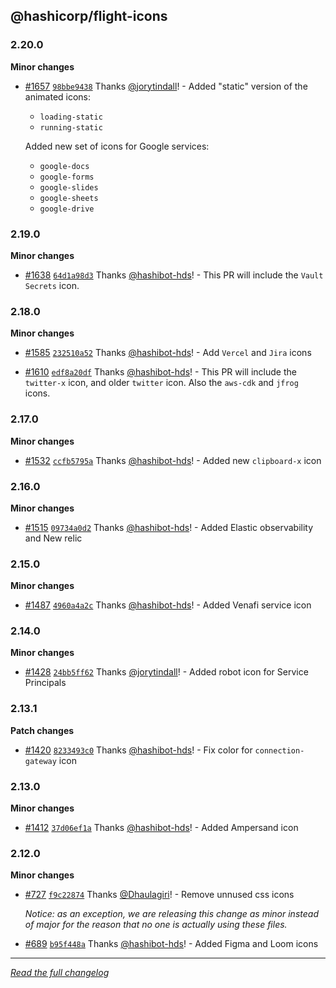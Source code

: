 ## @hashicorp/flight-icons

### 2.20.0

**Minor changes**

- [#1657](https://github.com/hashicorp/design-system/pull/1657) [`98bbe9438`](https://github.com/hashicorp/design-system/commit/98bbe9438e034695a552e4033c80ef28970ef22a) Thanks [@jorytindall](https://github.com/jorytindall)! - Added "static" version of the animated icons:

  - `loading-static`
  - `running-static`

  Added new set of icons for Google services:

  - `google-docs`
  - `google-forms`
  - `google-slides`
  - `google-sheets`
  - `google-drive`

### 2.19.0

**Minor changes**

- [#1638](https://github.com/hashicorp/design-system/pull/1638) [`64d1a98d3`](https://github.com/hashicorp/design-system/commit/64d1a98d36fc9c79e941929fec4b9ee6ee89ffdb) Thanks [@hashibot-hds](https://github.com/hashibot-hds)! - This PR will include the `Vault Secrets` icon.

### 2.18.0

**Minor changes**

- [#1585](https://github.com/hashicorp/design-system/pull/1585) [`232510a52`](https://github.com/hashicorp/design-system/commit/232510a529621114dd605b741f0fe5f571b2cb56) Thanks [@hashibot-hds](https://github.com/hashibot-hds)! - Add `Vercel` and `Jira` icons

- [#1610](https://github.com/hashicorp/design-system/pull/1610) [`edf8a20df`](https://github.com/hashicorp/design-system/commit/edf8a20dff1cc59c2cb8c0f211f91aa81a0b37f0) Thanks [@hashibot-hds](https://github.com/hashibot-hds)! - This PR will include the `twitter-x` icon, and older `twitter` icon. Also the `aws-cdk` and `jfrog` icons.

### 2.17.0

**Minor changes**

- [#1532](https://github.com/hashicorp/design-system/pull/1532) [`ccfb5795a`](https://github.com/hashicorp/design-system/commit/ccfb5795af4ee2e55939de1be3037003e85cc77e) Thanks [@hashibot-hds](https://github.com/hashibot-hds)! - Added new `clipboard-x` icon

### 2.16.0

**Minor changes**

- [#1515](https://github.com/hashicorp/design-system/pull/1515) [`09734a0d2`](https://github.com/hashicorp/design-system/commit/09734a0d2a45be0b25b8e841649d87ad9c600053) Thanks [@hashibot-hds](https://github.com/hashibot-hds)! - Added Elastic observability and New relic

### 2.15.0

**Minor changes**

- [#1487](https://github.com/hashicorp/design-system/pull/1487) [`4960a4a2c`](https://github.com/hashicorp/design-system/commit/4960a4a2cf368b47c22ac12186f9f2b48d406519) Thanks [@hashibot-hds](https://github.com/hashibot-hds)! - Added Venafi service icon

### 2.14.0

**Minor changes**

- [#1428](https://github.com/hashicorp/design-system/pull/1428) [`24bb5ff62`](https://github.com/hashicorp/design-system/commit/24bb5ff628c2166314854c1295d9998bbd5e2aba) Thanks [@jorytindall](https://github.com/jorytindall)! - Added robot icon for Service Principals

### 2.13.1

**Patch changes**

- [#1420](https://github.com/hashicorp/design-system/pull/1420) [`8233493c0`](https://github.com/hashicorp/design-system/commit/8233493c05c422f06f1e61bb17e9c5c2e5385090) Thanks [@hashibot-hds](https://github.com/hashibot-hds)! - Fix color for `connection-gateway` icon

### 2.13.0

**Minor changes**

- [#1412](https://github.com/hashicorp/design-system/pull/1412) [`37d06ef1a`](https://github.com/hashicorp/design-system/commit/37d06ef1ae9f1f5c4a30796e3c42e62ccbe860c9) Thanks [@hashibot-hds](https://github.com/hashibot-hds)! - Added Ampersand icon

### 2.12.0

**Minor changes**

- [#727](https://github.com/hashicorp/design-system/pull/727) [`f9c22874`](https://github.com/hashicorp/design-system/commit/f9c22874ab24db25ee347c95e5c26dc0055a642e) Thanks [@Dhaulagiri](https://github.com/Dhaulagiri)! - Remove unnused css icons

  _Notice: as an exception, we are releasing this change as minor instead of major for the reason that no one is actually using these files._

* [#689](https://github.com/hashicorp/design-system/pull/689) [`b95f448a`](https://github.com/hashicorp/design-system/commit/b95f448a31cc138436caf0aae332139c5129d9dc) Thanks [@hashibot-hds](https://github.com/hashibot-hds)! - Added Figma and Loom icons


---

_[Read the full changelog](https://github.com/hashicorp/design-system/blob/main/packages/flight-icons/CHANGELOG.md)_